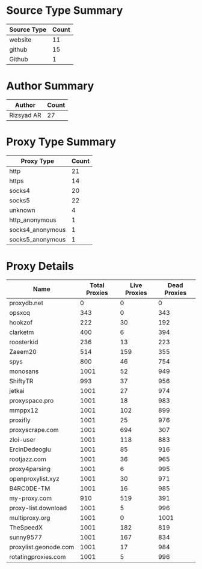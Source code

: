 # Source Type Summary

| Source Type | Count |
|-------------|-------|
| website | 11 |
| github | 15 |
| Github | 1 |


# Author Summary

| Author | Count |
|--------|-------|
| Rizsyad AR | 27 |


# Proxy Type Summary

| Proxy Type | Count |
|------------|-------|
| http | 21 |
| https | 14 |
| socks4 | 20 |
| socks5 | 22 |
| unknown | 4 |
| http_anonymous | 1 |
| socks4_anonymous | 1 |
| socks5_anonymous | 1 |


# Proxy Details

| Name | Total Proxies | Live Proxies | Dead Proxies |
|------|---------------|--------------|---------------|
| proxydb.net | 0 | 0 | 0 |
| opsxcq | 343 | 0 | 343 |
| hookzof | 222 | 30 | 192 |
| clarketm | 400 | 6 | 394 |
| roosterkid | 236 | 13 | 223 |
| Zaeem20 | 514 | 159 | 355 |
| spys | 800 | 46 | 754 |
| monosans | 1001 | 52 | 949 |
| ShiftyTR | 993 | 37 | 956 |
| jetkai | 1001 | 27 | 974 |
| proxyspace.pro | 1001 | 18 | 983 |
| mmppx12 | 1001 | 102 | 899 |
| proxifly | 1001 | 25 | 976 |
| proxyscrape.com | 1001 | 694 | 307 |
| zloi-user | 1001 | 118 | 883 |
| ErcinDedeoglu | 1001 | 85 | 916 |
| rootjazz.com | 1001 | 36 | 965 |
| proxy4parsing | 1001 | 6 | 995 |
| openproxylist.xyz | 1001 | 30 | 971 |
| B4RC0DE-TM | 1001 | 16 | 985 |
| my-proxy.com | 910 | 519 | 391 |
| proxy-list.download | 1001 | 5 | 996 |
| multiproxy.org | 1001 | 0 | 1001 |
| TheSpeedX | 1001 | 182 | 819 |
| sunny9577 | 1001 | 167 | 834 |
| proxylist.geonode.com | 1001 | 17 | 984 |
| rotatingproxies.com | 1001 | 5 | 996 |
